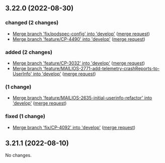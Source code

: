 ## 3.22.0 (2022-08-30)

### changed (2 changes)

- [Merge branch 'fix/podspec-config' into 'develop'](apple/shared/protoncore@63ecad4946e1bd86157007a798eb10fed5c9cba6) ([merge request](apple/shared/protoncore!879))
- [Merge branch 'feature/CP-4490' into 'develop'](apple/shared/protoncore@267fe57b0c16e70efffda4fdb23459a91be66f4b) ([merge request](apple/shared/protoncore!875))

### added (2 changes)

- [Merge branch 'feature/CP-3032' into 'develop'](apple/shared/protoncore@5a163551f927eb7307dd44ab99d0edbff99b6dce) ([merge request](apple/shared/protoncore!874))
- [Merge branch 'feature/MAILIOS-2771-add-telemetry-crashReports-to-UserInfo' into 'develop'](apple/shared/protoncore@f620e4ecf445db22b3cfd7c3d3cc426aab2fd49b) ([merge request](apple/shared/protoncore!876))

###  (1 change)

- [Merge branch 'feature/MAILIOS-2635-initial-userinfo-refactor' into 'develop'](apple/shared/protoncore@c22262548fb95bcf299cb1421ea12fdbca937b96) ([merge request](apple/shared/protoncore!872))

### fixed (1 change)

- [Merge branch 'fix/CP-4092' into 'develop'](apple/shared/protoncore@065e542a6f3af7c9263ec2926c3126d33e43390a) ([merge request](apple/shared/protoncore!873))

## 3.21.1 (2022-08-10)

No changes.
